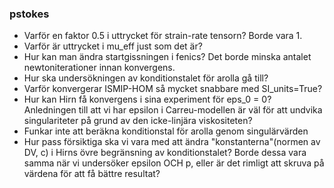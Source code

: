 ### pstokes
* Varför en faktor 0.5 i uttrycket för strain-rate tensorn? Borde vara 1.
* Varför är uttrycket i mu_eff just som det är?
* Hur kan man ändra startgissningen i fenics? Det borde minska antalet newtoniterationer innan konvergens.
* Hur ska undersökningen av konditionstalet för arolla gå till?
* Varför konvergerar ISMIP-HOM så mycket snabbare med SI_units=True?
* Hur kan Hirn få konvergens i sina experiment för eps_0 = 0? Anledningen till att vi har epsilon i Carreu-modellen är väl för att undvika singulariteter på grund av den icke-linjära viskositeten?
* Funkar inte att beräkna konditionstal för arolla genom singulärvärden
* Hur pass försiktiga ska vi vara med att ändra "konstanterna"(normen av DV, c) i Hirns övre begränsning av konditionstalet? Borde dessa vara samma när vi undersöker epsilon OCH p, eller är det rimligt att skruva på värdena för att få bättre resultat?
